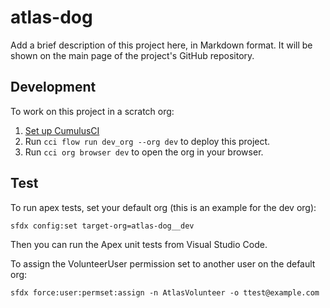 # atlas-dog

Add a brief description of this project here, in Markdown format.
It will be shown on the main page of the project's GitHub repository.

## Development

To work on this project in a scratch org:

1. [Set up CumulusCI](https://cumulusci.readthedocs.io/en/latest/tutorial.html)
2. Run `cci flow run dev_org --org dev` to deploy this project.
3. Run `cci org browser dev` to open the org in your browser.

## Test

To run apex tests, set your default org (this is an example for the dev org):

`sfdx config:set target-org=atlas-dog__dev`

Then you can run the Apex unit tests from Visual Studio Code.

To assign the VolunteerUser permission set to another user on the default org:

`sfdx force:user:permset:assign -n AtlasVolunteer -o ttest@example.com`
